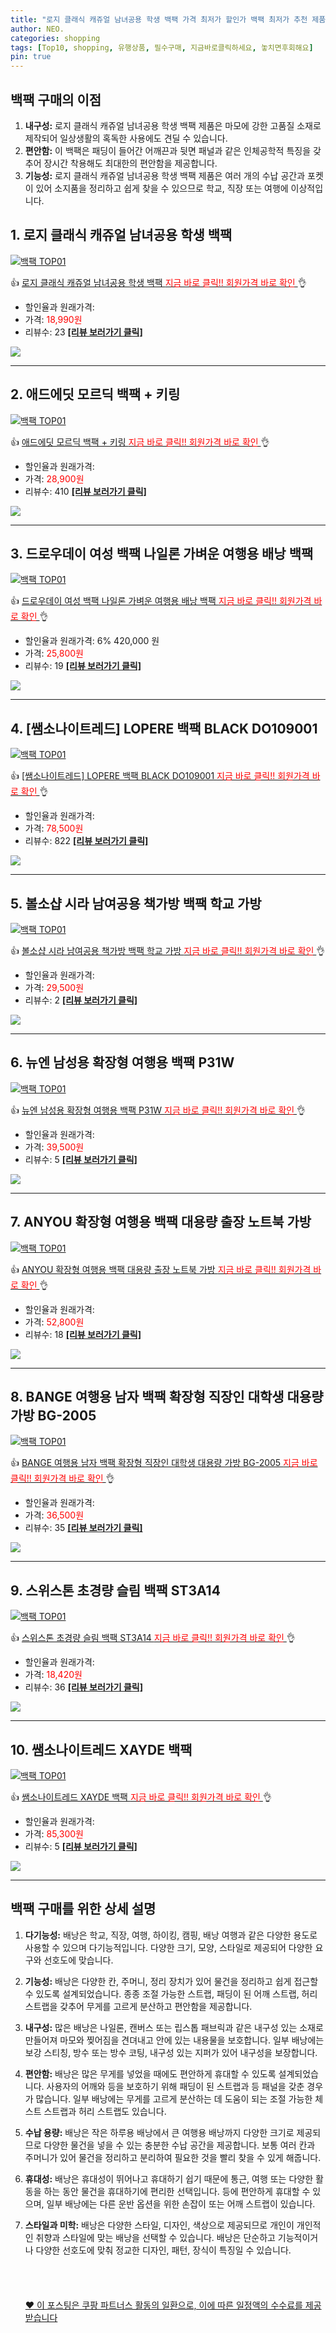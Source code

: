 ```yaml
---
title: "로지 클래식 캐쥬얼 남녀공용 학생 백팩 가격 최저가 할인가 백팩 최저가 추천 제품 비교"
author: NEO.
categories: shopping
tags: [Top10, shopping, 유행상품, 필수구매, 지금바로클릭하세요, 놓치면후회해요]
pin: true
---
```

## 백팩 구매의 이점
1. **내구성:** 로지 클래식 캐쥬얼 남녀공용 학생 백팩 제품은 마모에 강한 고품질 소재로 제작되어 일상생활의 혹독한 사용에도 견딜 수 있습니다.
2. **편안함:** 이 백팩은 패딩이 들어간 어깨끈과 뒷면 패널과 같은 인체공학적 특징을 갖추어 장시간 착용해도 최대한의 편안함을 제공합니다.
3. **기능성:** 로지 클래식 캐쥬얼 남녀공용 학생 백팩 제품은 여러 개의 수납 공간과 포켓이 있어 소지품을 정리하고 쉽게 찾을 수 있으므로 학교, 직장 또는 여행에 이상적입니다.

   

## 1. 로지 클래식 캐쥬얼 남녀공용 학생 백팩

[![백팩 TOP01](https://thumbnail7.coupangcdn.com/thumbnails/remote/490x490ex/image/vendor_inventory/84ff/5171cf4c419dee1079ed4a884c6e6d1a24da296e6aecfea1db6aba22fe86.jpg)](https://link.coupang.com/re/AFFSDP?lptag=AF3617701&subid=GithubCoopas&pageKey=7185946978&traceid=V0-153&itemId=18132767029&vendorItemId=86915412316)


👍 [로지 클래식 캐쥬얼 남녀공용 학생 백팩 <font color=red> 지금 바로 클릭!! 회원가격 바로 확인 </font> ](https://link.coupang.com/re/AFFSDP?lptag=AF3617701&subid=GithubCoopas&pageKey=7185946978&traceid=V0-153&itemId=18132767029&vendorItemId=86915412316) 👌 


- 할인율과 원래가격: 
- 가격: <span style='color:red'>18,990원</span>
- 리뷰수: 23  [**[리뷰 보러가기 클릭]**](https://link.coupang.com/re/AFFSDP?lptag=AF3617701&subid=GithubCoopas&pageKey=7185946978&traceid=V0-153&itemId=18132767029&vendorItemId=86915412316)

[![](/discount_price.png)](https://link.coupang.com/re/AFFSDP?lptag=AF3617701&subid=GithubCoopas&pageKey=7185946978&traceid=V0-153&itemId=18132767029&vendorItemId=86915412316)

---


   

## 2. 애드에딧 모르딕 백팩 + 키링

[![백팩 TOP01](https://thumbnail10.coupangcdn.com/thumbnails/remote/490x490ex/image/retail/images/13127573029058572-909fef71-ebc7-4234-9493-a70736ab27bf.jpg)](https://link.coupang.com/re/AFFSDP?lptag=AF3617701&subid=GithubCoopas&pageKey=5876810289&traceid=V0-153&itemId=10297413871&vendorItemId=70005414885)


👍 [애드에딧 모르딕 백팩 + 키링 <font color=red> 지금 바로 클릭!! 회원가격 바로 확인 </font> ](https://link.coupang.com/re/AFFSDP?lptag=AF3617701&subid=GithubCoopas&pageKey=5876810289&traceid=V0-153&itemId=10297413871&vendorItemId=70005414885) 👌 


- 할인율과 원래가격: 
- 가격: <span style='color:red'>28,900원</span>
- 리뷰수: 410  [**[리뷰 보러가기 클릭]**](https://link.coupang.com/re/AFFSDP?lptag=AF3617701&subid=GithubCoopas&pageKey=5876810289&traceid=V0-153&itemId=10297413871&vendorItemId=70005414885)

[![](/discount_price.png)](https://link.coupang.com/re/AFFSDP?lptag=AF3617701&subid=GithubCoopas&pageKey=5876810289&traceid=V0-153&itemId=10297413871&vendorItemId=70005414885)

---


   

## 3. 드로우데이 여성 백팩 나일론 가벼운 여행용 배낭 백팩

[![백팩 TOP01](https://thumbnail9.coupangcdn.com/thumbnails/remote/490x490ex/image/vendor_inventory/a31e/5c47a4583c5f690671548336e82f3f0ac01fcb8dfaea4e973ca13274fd0c.png)](https://link.coupang.com/re/AFFSDP?lptag=AF3617701&subid=GithubCoopas&pageKey=7710382449&traceid=V0-153&itemId=20667102833&vendorItemId=87489127229)


👍 [드로우데이 여성 백팩 나일론 가벼운 여행용 배낭 백팩 <font color=red> 지금 바로 클릭!! 회원가격 바로 확인 </font> ](https://link.coupang.com/re/AFFSDP?lptag=AF3617701&subid=GithubCoopas&pageKey=7710382449&traceid=V0-153&itemId=20667102833&vendorItemId=87489127229) 👌 


- 할인율과 원래가격: 6%  420,000   원
- 가격: <span style='color:red'>25,800원</span>
- 리뷰수: 19  [**[리뷰 보러가기 클릭]**](https://link.coupang.com/re/AFFSDP?lptag=AF3617701&subid=GithubCoopas&pageKey=7710382449&traceid=V0-153&itemId=20667102833&vendorItemId=87489127229)

[![](/discount_price.png)](https://link.coupang.com/re/AFFSDP?lptag=AF3617701&subid=GithubCoopas&pageKey=7710382449&traceid=V0-153&itemId=20667102833&vendorItemId=87489127229)

---


   

## 4. [쌤소나이트레드] LOPERE 백팩 BLACK DO109001

[![백팩 TOP01](https://thumbnail9.coupangcdn.com/thumbnails/remote/490x490ex/image/vendor_inventory/0031/9ec760129fb296bd8c0ce531365037c024bf58d991a59e3ac1abf7c1f375.png)](https://link.coupang.com/re/AFFSDP?lptag=AF3617701&subid=GithubCoopas&pageKey=7733220709&traceid=V0-153&itemId=20785838526&vendorItemId=88344101732)


👍 [[쌤소나이트레드] LOPERE 백팩 BLACK DO109001 <font color=red> 지금 바로 클릭!! 회원가격 바로 확인 </font> ](https://link.coupang.com/re/AFFSDP?lptag=AF3617701&subid=GithubCoopas&pageKey=7733220709&traceid=V0-153&itemId=20785838526&vendorItemId=88344101732) 👌 


- 할인율과 원래가격: 
- 가격: <span style='color:red'>78,500원</span>
- 리뷰수: 822  [**[리뷰 보러가기 클릭]**](https://link.coupang.com/re/AFFSDP?lptag=AF3617701&subid=GithubCoopas&pageKey=7733220709&traceid=V0-153&itemId=20785838526&vendorItemId=88344101732)

[![](/discount_price.png)](https://link.coupang.com/re/AFFSDP?lptag=AF3617701&subid=GithubCoopas&pageKey=7733220709&traceid=V0-153&itemId=20785838526&vendorItemId=88344101732)

---


   

## 5. 볼소샵 시라 남여공용 책가방 백팩 학교 가방

[![백팩 TOP01](https://thumbnail6.coupangcdn.com/thumbnails/remote/490x490ex/image/vendor_inventory/1e32/41ff64060a1277117d9d9d8f68381f2632c686aeb4231b8c0bb01b81fa02.jpg)](https://link.coupang.com/re/AFFSDP?lptag=AF3617701&subid=GithubCoopas&pageKey=6993339063&traceid=V0-153&itemId=17123636114&vendorItemId=84296977530)


👍 [볼소샵 시라 남여공용 책가방 백팩 학교 가방 <font color=red> 지금 바로 클릭!! 회원가격 바로 확인 </font> ](https://link.coupang.com/re/AFFSDP?lptag=AF3617701&subid=GithubCoopas&pageKey=6993339063&traceid=V0-153&itemId=17123636114&vendorItemId=84296977530) 👌 


- 할인율과 원래가격: 
- 가격: <span style='color:red'>29,500원</span>
- 리뷰수: 2  [**[리뷰 보러가기 클릭]**](https://link.coupang.com/re/AFFSDP?lptag=AF3617701&subid=GithubCoopas&pageKey=6993339063&traceid=V0-153&itemId=17123636114&vendorItemId=84296977530)

[![](/discount_price.png)](https://link.coupang.com/re/AFFSDP?lptag=AF3617701&subid=GithubCoopas&pageKey=6993339063&traceid=V0-153&itemId=17123636114&vendorItemId=84296977530)

---


   

## 6. 뉴엔 남성용 확장형 여행용 백팩 P31W

[![백팩 TOP01](https://thumbnail9.coupangcdn.com/thumbnails/remote/490x490ex/image/retail/images/2023/01/10/15/2/3d5dc24f-91c1-4635-9ec1-4ed26284a697.jpg)](https://link.coupang.com/re/AFFSDP?lptag=AF3617701&subid=GithubCoopas&pageKey=7055134297&traceid=V0-153&itemId=17477603831&vendorItemId=84645168716)


👍 [뉴엔 남성용 확장형 여행용 백팩 P31W <font color=red> 지금 바로 클릭!! 회원가격 바로 확인 </font> ](https://link.coupang.com/re/AFFSDP?lptag=AF3617701&subid=GithubCoopas&pageKey=7055134297&traceid=V0-153&itemId=17477603831&vendorItemId=84645168716) 👌 


- 할인율과 원래가격: 
- 가격: <span style='color:red'>39,500원</span>
- 리뷰수: 5  [**[리뷰 보러가기 클릭]**](https://link.coupang.com/re/AFFSDP?lptag=AF3617701&subid=GithubCoopas&pageKey=7055134297&traceid=V0-153&itemId=17477603831&vendorItemId=84645168716)

[![](/discount_price.png)](https://link.coupang.com/re/AFFSDP?lptag=AF3617701&subid=GithubCoopas&pageKey=7055134297&traceid=V0-153&itemId=17477603831&vendorItemId=84645168716)

---


   

## 7. ANYOU 확장형 여행용 백팩 대용량 출장 노트북 가방

[![백팩 TOP01](https://thumbnail9.coupangcdn.com/thumbnails/remote/490x490ex/image/vendor_inventory/e60d/79b5eb0928fbc02f5083c7c3b0f72ed6ee432e5d675bb7b166803ff324ed.jpg)](https://link.coupang.com/re/AFFSDP?lptag=AF3617701&subid=GithubCoopas&pageKey=7586526857&traceid=V0-153&itemId=20038088906&vendorItemId=87802586981)


👍 [ANYOU 확장형 여행용 백팩 대용량 출장 노트북 가방 <font color=red> 지금 바로 클릭!! 회원가격 바로 확인 </font> ](https://link.coupang.com/re/AFFSDP?lptag=AF3617701&subid=GithubCoopas&pageKey=7586526857&traceid=V0-153&itemId=20038088906&vendorItemId=87802586981) 👌 


- 할인율과 원래가격: 
- 가격: <span style='color:red'>52,800원</span>
- 리뷰수: 18  [**[리뷰 보러가기 클릭]**](https://link.coupang.com/re/AFFSDP?lptag=AF3617701&subid=GithubCoopas&pageKey=7586526857&traceid=V0-153&itemId=20038088906&vendorItemId=87802586981)

[![](/discount_price.png)](https://link.coupang.com/re/AFFSDP?lptag=AF3617701&subid=GithubCoopas&pageKey=7586526857&traceid=V0-153&itemId=20038088906&vendorItemId=87802586981)

---


   

## 8. BANGE 여행용 남자 백팩 확장형 직장인 대학생 대용량 가방 BG-2005

[![백팩 TOP01](https://thumbnail10.coupangcdn.com/thumbnails/remote/490x490ex/image/vendor_inventory/47f0/b8f5e71ff62578c32a9e74f833bbad4c1907dde2d7619c9b1624bbbbc691.jpg)](https://link.coupang.com/re/AFFSDP?lptag=AF3617701&subid=GithubCoopas&pageKey=7506896461&traceid=V0-153&itemId=19662149119&vendorItemId=86917254588)


👍 [BANGE 여행용 남자 백팩 확장형 직장인 대학생 대용량 가방 BG-2005 <font color=red> 지금 바로 클릭!! 회원가격 바로 확인 </font> ](https://link.coupang.com/re/AFFSDP?lptag=AF3617701&subid=GithubCoopas&pageKey=7506896461&traceid=V0-153&itemId=19662149119&vendorItemId=86917254588) 👌 


- 할인율과 원래가격: 
- 가격: <span style='color:red'>36,500원</span>
- 리뷰수: 35  [**[리뷰 보러가기 클릭]**](https://link.coupang.com/re/AFFSDP?lptag=AF3617701&subid=GithubCoopas&pageKey=7506896461&traceid=V0-153&itemId=19662149119&vendorItemId=86917254588)

[![](/discount_price.png)](https://link.coupang.com/re/AFFSDP?lptag=AF3617701&subid=GithubCoopas&pageKey=7506896461&traceid=V0-153&itemId=19662149119&vendorItemId=86917254588)

---


   

## 9. 스위스톤 초경량 슬림 백팩 ST3A14

[![백팩 TOP01](https://thumbnail6.coupangcdn.com/thumbnails/remote/490x490ex/image/vendor_inventory/2355/b2d2cb92ad48f766cc3a6098e37fca87cf54acdf88f1005c8fc694a21b2e.jpg)](https://link.coupang.com/re/AFFSDP?lptag=AF3617701&subid=GithubCoopas&pageKey=7219993128&traceid=V0-153&itemId=18293544473&vendorItemId=85439172623)


👍 [스위스톤 초경량 슬림 백팩 ST3A14 <font color=red> 지금 바로 클릭!! 회원가격 바로 확인 </font> ](https://link.coupang.com/re/AFFSDP?lptag=AF3617701&subid=GithubCoopas&pageKey=7219993128&traceid=V0-153&itemId=18293544473&vendorItemId=85439172623) 👌 


- 할인율과 원래가격: 
- 가격: <span style='color:red'>18,420원</span>
- 리뷰수: 36  [**[리뷰 보러가기 클릭]**](https://link.coupang.com/re/AFFSDP?lptag=AF3617701&subid=GithubCoopas&pageKey=7219993128&traceid=V0-153&itemId=18293544473&vendorItemId=85439172623)

[![](/discount_price.png)](https://link.coupang.com/re/AFFSDP?lptag=AF3617701&subid=GithubCoopas&pageKey=7219993128&traceid=V0-153&itemId=18293544473&vendorItemId=85439172623)

---


   

## 10. 쌤소나이트레드 XAYDE 백팩

[![백팩 TOP01](https://thumbnail9.coupangcdn.com/thumbnails/remote/490x490ex/image/vendor_inventory/3f5f/0f72692ebfcae9837758117fc4c8c3e36b2cbf98c4418f226c0f868137ff.jpg)](https://link.coupang.com/re/AFFSDP?lptag=AF3617701&subid=GithubCoopas&pageKey=7751414749&traceid=V0-153&itemId=20880083833&vendorItemId=88047665507)


👍 [쌤소나이트레드 XAYDE 백팩 <font color=red> 지금 바로 클릭!! 회원가격 바로 확인 </font> ](https://link.coupang.com/re/AFFSDP?lptag=AF3617701&subid=GithubCoopas&pageKey=7751414749&traceid=V0-153&itemId=20880083833&vendorItemId=88047665507) 👌 


- 할인율과 원래가격: 
- 가격: <span style='color:red'>85,300원</span>
- 리뷰수: 5  [**[리뷰 보러가기 클릭]**](https://link.coupang.com/re/AFFSDP?lptag=AF3617701&subid=GithubCoopas&pageKey=7751414749&traceid=V0-153&itemId=20880083833&vendorItemId=88047665507)

[![](/discount_price.png)](https://link.coupang.com/re/AFFSDP?lptag=AF3617701&subid=GithubCoopas&pageKey=7751414749&traceid=V0-153&itemId=20880083833&vendorItemId=88047665507)

---
## 백팩 구매를 위한 상세 설명
1. **다기능성:** 배낭은 학교, 직장, 여행, 하이킹, 캠핑, 배낭 여행과 같은 다양한 용도로 사용할 수 있으며 다기능적입니다. 다양한 크기, 모양, 스타일로 제공되어 다양한 요구와 선호도에 맞습니다.

2. **기능성:** 배낭은 다양한 칸, 주머니, 정리 장치가 있어 물건을 정리하고 쉽게 접근할 수 있도록 설계되었습니다. 종종 조절 가능한 스트랩, 패딩이 된 어깨 스트랩, 허리 스트랩을 갖추어 무게를 고르게 분산하고 편안함을 제공합니다.

3. **내구성:** 많은 배낭은 나일론, 캔버스 또는 립스톱 패브릭과 같은 내구성 있는 소재로 만들어져 마모와 찢어짐을 견뎌내고 안에 있는 내용물을 보호합니다. 일부 배낭에는 보강 스티칭, 방수 또는 방수 코팅, 내구성 있는 지퍼가 있어 내구성을 보장합니다.

4. **편안함:** 배낭은 많은 무게를 넣었을 때에도 편안하게 휴대할 수 있도록 설계되었습니다. 사용자의 어깨와 등을 보호하기 위해 패딩이 된 스트랩과 등 패널을 갖춘 경우가 많습니다. 일부 배낭에는 무게를 고르게 분산하는 데 도움이 되는 조절 가능한 체스트 스트랩과 허리 스트랩도 있습니다.

5. **수납 용량:** 배낭은 작은 하루용 배낭에서 큰 여행용 배낭까지 다양한 크기로 제공되므로 다양한 물건을 넣을 수 있는 충분한 수납 공간을 제공합니다. 보통 여러 칸과 주머니가 있어 물건을 정리하고 분리하여 필요한 것을 빨리 찾을 수 있게 해줍니다.

6. **휴대성:** 배낭은 휴대성이 뛰어나고 휴대하기 쉽기 때문에 통근, 여행 또는 다양한 활동을 하는 동안 물건을 휴대하기에 편리한 선택입니다. 등에 편안하게 휴대할 수 있으며, 일부 배낭에는 다른 운반 옵션을 위한 손잡이 또는 어깨 스트랩이 있습니다.

7. **스타일과 미학:** 배낭은 다양한 스타일, 디자인, 색상으로 제공되므로 개인이 개인적인 취향과 스타일에 맞는 배낭을 선택할 수 있습니다. 배낭은 단순하고 기능적이거나 다양한 선호도에 맞춰 정교한 디자인, 패턴, 장식이 특징일 수 있습니다.<br><br><br><br><br> [ ❤  이 포스팅은 쿠팡 파트너스 활동의 일환으로, 이에 따른 일정액의 수수료를 제공받습니다](https://link.coupang.com/a/bcEFyh)
